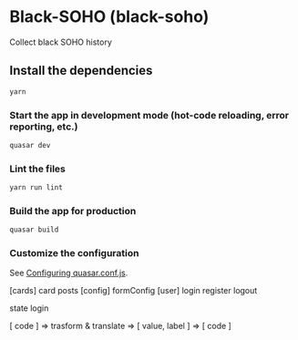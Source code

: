 # Black-SOHO (black-soho)

Collect black SOHO history

## Install the dependencies
```bash
yarn
```

### Start the app in development mode (hot-code reloading, error reporting, etc.)
```bash
quasar dev
```

### Lint the files
```bash
yarn run lint
```

### Build the app for production
```bash
quasar build
```

### Customize the configuration
See [Configuring quasar.conf.js](https://quasar.dev/quasar-cli/quasar-conf-js).

[cards]
  card posts
[config]
  formConfig
[user]
  login
  register
  logout

state
login

[ code ] => trasform & translate => [ value, label ] => [ code ]

